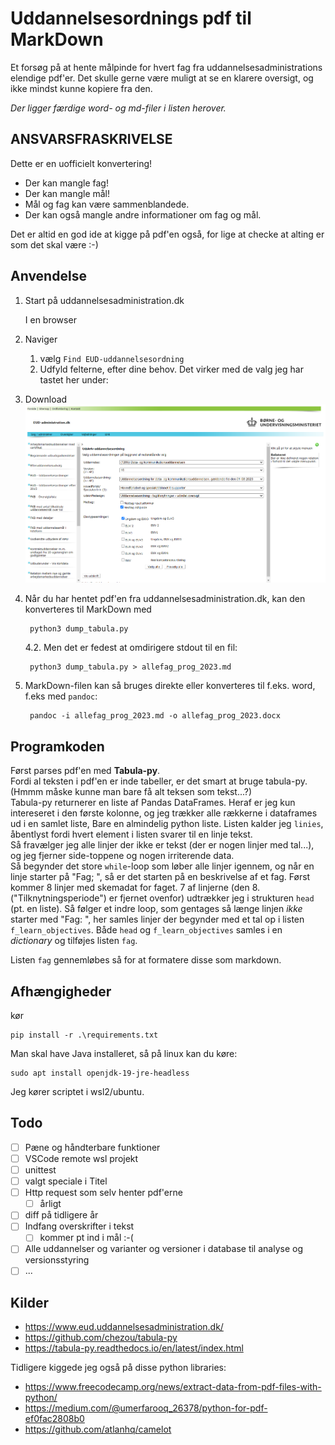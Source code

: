 ﻿# Uddannelsesordnings pdf til MarkDown

Et forsøg på at hente målpinde for hvert fag fra uddannelsesadministrations elendige pdf'er.
Det skulle gerne være muligt at se en klarere oversigt, og ikke mindst kunne kopiere fra den.

_Der ligger færdige word- og md-filer i listen herover._

## __ANSVARSFRASKRIVELSE__

Dette er en uofficielt konvertering!  

* Der kan mangle fag!
* Der kan mangle mål!
* Mål og fag kan være sammenblandede.
* Der kan også mangle andre informationer om fag og mål.

Det er altid en god ide at kigge på pdf'en også, for lige at checke at alting er som det skal være :-)


## Anvendelse

1. Start på uddannelsesadministration.dk

    I en browser

2. Naviger

   1. vælg `Find EUD-uddannelsesordning`
   2. Udfyld felterne, efter dine behov. Det virker med de valg jeg har tastet her under:

3.  Download
    ![screenshot af download siden, på uddannelsesadministration.dk](assets/2023-08-29-09-30-39.png)

4. Når du har hentet pdf'en fra uddannelsesadministration.dk, kan den konverteres til MarkDown med 

        python3 dump_tabula.py

    4.2. Men det er fedest at omdirigere stdout til en fil:

        python3 dump_tabula.py > allefag_prog_2023.md

5. MarkDown-filen kan så bruges direkte eller konverteres til f.eks. word, f.eks med `pandoc`:

        pandoc -i allefag_prog_2023.md -o allefag_prog_2023.docx

## Programkoden

Først parses pdf'en med __Tabula-py__.  
Fordi al teksten i pdf'en er inde tabeller, er det smart at bruge tabula-py. (Hmmm måske kunne man bare få alt teksen som tekst...?)  
Tabula-py returnerer en liste af Pandas DataFrames. Heraf er jeg kun intereseret i den første kolonne, og jeg trækker alle rækkerne i dataframes ud i en samlet liste, Bare en almindelig python liste. Listen kalder jeg `linies`, åbentlyst fordi hvert element i listen svarer til en linje tekst.  
Så fravælger jeg alle linjer der ikke er tekst (der er nogen linjer med tal...), og jeg fjerner side-toppene og nogen irriterende data.  
Så begynder det store `while`-loop som løber alle linjer igennem, og når en linje starter på "Fag; ", så er det starten på en beskrivelse af et fag.
Først kommer 8 linjer med skemadat for faget. 7 af linjerne (den 8. ("Tilknytningsperiode") er fjernet ovenfor) udtrækker jeg i strukturen `head` (pt. en liste).
Så følger et indre loop, som gentages så længe linjen _ikke_ starter med "Fag: ", her samles linjer der begynder med et tal op i listen `f_learn_objectives`.
Både `head` og `f_learn_objectives` samles i en _dictionary_ og tilføjes listen `fag`.  

Listen `fag` gennemløbes så for at formatere disse som markdown.

## Afhængigheder

kør

    pip install -r .\requirements.txt


Man skal have Java installeret, så på linux kan du køre:

    sudo apt install openjdk-19-jre-headless

Jeg kører scriptet i wsl2/ubuntu.

## Todo

* [ ] Pæne og håndterbare funktioner
* [ ] VSCode remote wsl projekt
* [ ] unittest
* [ ] valgt speciale i Titel
* [ ] Http request som selv henter pdf'erne
   * [ ] årligt
* [ ] diff på tidligere år
* [ ] Indfang overskrifter i tekst
  * [ ] kommer pt ind i mål :-(
* [ ] Alle uddannelser og varianter og versioner i database til analyse og versionsstyring
* [ ] ... 

## Kilder

* <https://www.eud.uddannelsesadministration.dk/>
* <https://github.com/chezou/tabula-py>
* <https://tabula-py.readthedocs.io/en/latest/index.html>

Tidligere kiggede jeg også på disse python libraries:

* <https://www.freecodecamp.org/news/extract-data-from-pdf-files-with-python/>
* <https://medium.com/@umerfarooq_26378/python-for-pdf-ef0fac2808b0>
* <https://github.com/atlanhq/camelot>
